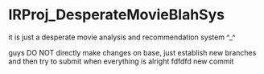 # IRProj_DesperateMovieBlahSys
it is just a desperate movie analysis and recommendation system ^_^

guys DO NOT directly make changes on base, just establish new branches and then try to submit when everything is alright
fdfdfd
new commit
